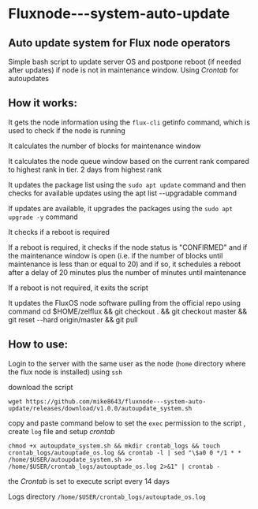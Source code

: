 # Fluxnode---system-auto-update
## Auto update system for Flux node operators

Simple bash script to update server OS and postpone reboot (if needed after updates) if node is not in maintenance window.
Using *Crontab* for autoupdates

## How it works:

It gets the node information using the `flux-cli` getinfo command, which is used to check if the node is running

It calculates the number of blocks for maintenance window

It calculates the node queue window based on the current rank compared to highest rank in tier. 2 days from highest rank

It updates the package list using the `sudo apt update` command and then checks for available updates using the apt list --upgradable command

If updates are available, it upgrades the packages using the `sudo apt upgrade -y` command

It checks if a reboot is required 

If a reboot is required, it checks if the node status is "CONFIRMED" and if the maintenance window is open (i.e. if the number of blocks until maintenance is less than or equal to 20) and if so, it schedules a reboot after a delay of 20 minutes plus the number of minutes until maintenance 

If a reboot is not required, it exits the script

It updates the FluxOS node software pulling from the official repo using command cd $HOME/zelflux && git checkout . && git checkout master && git reset --hard origin/master && git pull

## How to use:

Login to the server with the same user as the node (`home` directory where the flux node is installed) using   `ssh` 

download the script 
```
wget https://github.com/mike8643/fluxnode---system-auto-update/releases/download/v1.0.0/autoupdate_system.sh
```

copy and paste command below to set the `exec` permission to the script , create `log` file and setup *crontab*
```
chmod +x autoupdate_system.sh && mkdir crontab_logs && touch crontab_logs/autouptade_os.log && crontab -l | sed "\$a0 0 */1 * * /home/$USER/autoupdate_system.sh >> /home/$USER/crontab_logs/autouptade_os.log 2>&1" | crontab -
```

the *Crontab* is set to execute script every 14 days

Logs directory `/home/$USER/crontab_logs/autouptade_os.log`


   


